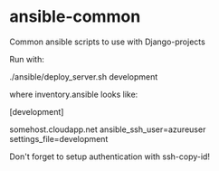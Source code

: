 ansible-common
==============

Common ansible scripts to use with Django-projects


Run with:

./ansible/deploy_server.sh development

where inventory.ansible looks like:

[development]

somehost.cloudapp.net    ansible_ssh_user=azureuser  settings_file=development

Don't forget to setup authentication with ssh-copy-id!
